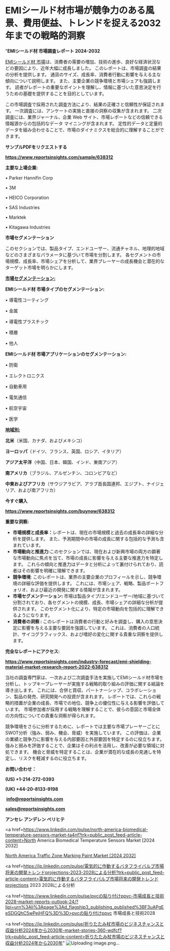 # EMIシールド材市場が競争力のある風景、費用便益、トレンドを捉える2032年までの戦略的洞察

"<strong>EMIシールド材 市場調査レポート 2024-2032</strong>

<a href=https://www.reportsinsights.com/sample/638312>EMIシールド材 市場</a>は、消費者の需要の増加、技術の進歩、良好な経済状況などの要因により、近年大幅に成長しました。 このレポートは、市場調査の結果の分析を提供します。 通貨のサイズ、成長率、消費者行動に影響を与える主な傾向について説明します。 また、主要企業の競争環境と市場シェアも強調します。 読者がレポートの重要なポイントを理解し、情報に基づいた意思決定を行うための基礎を提供することを目的としています。

この市場調査で採用された調査方法により、結果の正確さと信頼性が保証されます。 一次調査には、アンケートの実施と直接の洞察の収集が含まれます。 二次調査には、業界ジャーナル、企業 Web サイト、市場レポートなどの信頼できる情報源からの包括的なデータ マイニングが含まれます。 定性的データと定量的データを組み合わせることで、市場のダイナミクスを総合的に理解することができます。

<strong><b>サンプルPDFをリクエストする</b></strong>

<a href=https://www.reportsinsights.com/sample/638312><strong><u>https://www.reportsinsights.com/sample/638312</u></strong></a>

<strong>主要な上場企業:</strong>

• Parker Hannifin Corp

• 3M

• HEICO Corporation

• SAS Industries

• Marktek

• Kitagawa Industries

<strong>市場セグメンテーション</strong>

このセクションでは、製品タイプ、エンドユーザー、流通チャネル、地理的地域などのさまざまなパラメータに基づいて市場を分割します。 各セグメントの市場規模、成長率、市場シェアを分析して、業界プレーヤーの成長機会と潜在的なターゲット市場を明らかにします。

<strong><u>市場セグメンテーション</u></strong><strong><u>:</u></strong>

<strong>EMIシールド材 市場タイプのセグメンテーション:</strong>

• 導電性コーティング

• 金属

• 導電性プラスチック

• 積層

• 他人

<strong>EMIシールド材 市場アプリケーションのセグメンテーション:</strong>

• 防衛

• エレクトロニクス

• 自動車用

• 電気通信

• 航空宇宙

• 医学

<strong><u>地域別</u></strong><strong><u>:</u></strong>

<strong>北米</strong>（米国、カナダ、およびメキシコ）

<strong>ヨーロッパ</strong>（ドイツ、フランス、英国、ロシア、イタリア）

<strong>アジア太平洋</strong>（中国、日本、韓国、インド、東南アジア）

<strong>南アメリカ</strong>（ブラジル、アルゼンチン、コロンビアなど）

<strong>中東およびアフリカ</strong>（サウジアラビア、アラブ首長国連邦、エジプト、ナイジェリア、および南アフリカ）

<strong>今すぐ購入</strong>

<a href=https://www.reportsinsights.com/buynow/638312><strong><u>https://www.reportsinsights.com/buynow/638312</u></strong></a>

<strong>重要な洞察:</strong>
<ul>
  <li><strong>市場規模と成長率：</strong>レポートは、現在の市場規模と過去の成長率の詳細な分析を提供します。 また、予測期間中の市場の成長に関する包括的な予測も含まれています。</li>
  <li><strong>市場動向と推進力:</strong>このセクションでは、現在および新興市場の両方の顕著な市場動向に焦点を当て、市場の成長に影響を与える主要な推進力を特定します。 これらの傾向と推進力はデータと分析によって裏付けられており、読者はその影響を明確に理解できます。</li>
  <li><strong>競争環境</strong>: このレポートは、業界の主要企業のプロフィールを示し、競争環境の詳細な評価を提供します。 これには、市場シェア、戦略、製品ポートフォリオ、および最近の開発に関する情報が含まれます。</li>
  <li><strong>市場セグメンテーション: </strong>市場は製品タイプ/エンドユーザー/地域に基づいて分割されており、各セグメントの規模、成長、市場シェアの詳細な分析が提供されます。 このセグメント化により、特定の市場動向を包括的に理解できるようになります。</li>
  <li><strong>消費者の洞察 : </strong>このレポートは消費者の行動と好みを調査し、購入の意思決定に影響を与える主要な要因を強調しています。 これは、消費者の人口統計、サイコグラフィックス、および嗜好の変化に関する貴重な洞察を提供します。</li>
</ul>
<strong>完全なレポートにアクセス:</strong>

<a href=https://www.reportsinsights.com/industry-forecast/emi-shielding-material-market-research-report-2022-638312><strong><u><b>https://www.reportsinsights.com/industry-forecast/emi-shielding-material-market-research-report-2022-638312</b></u></strong></a>

当社の調査専門家は、一次および二次調査手法を実施してEMIシールド材市場を分析し、トップキープレーヤーが実施する戦略的取り組みの評価に関する結論を導き出します。 これには、合併と買収、パートナーシップ、コラボレーション、製品の発売、研究開発への投資が含まれます。 レポートでは、これらの戦略的措置が企業の成長、市場での地位、競争上の優位性に与える影響を評価しています。 市場参加者が採用する戦略を理解することで、彼らの意図と市場全体の方向性についての貴重な洞察が得られます。

競争環境をさらに分析するために、レポートでは主要な市場プレーヤーごとにSWOT分析（強み、弱み、機会、脅威）を実施しています。 この評価は、企業の業績と競争力に影響を与える内部要因と外部要因を特定するのに役立ちます。 強みと弱みを評価することで、企業はその利点を活用し、改善が必要な領域に対処できます。 機会と脅威を特定することは、企業が潜在的な成長の見通しを特定し、リスクを軽減するのに役立ちます。

<strong>お問い合わせ：</strong>

<strong>(US) +1-214-272-0393</strong>

<strong>(UK) +44-20-8133-9198</strong>

<strong> </strong><a href=info@reportsinsights.com><strong><u>info@reportsinsights.com</u></strong></a>

<a href=sales@reportsinsights.com><strong><u>sales@reportsinsights.com</u></strong></a>

<strong>アンセレ アンデレン ベリヒテ</strong>

<a href=https://www.linkedin.com/pulse/north-america-biomedical-temperature-sensors-market-ta4nf?trk=public_post_feed-article-content>North America Biomedical Temperature Sensors Market [2024 2032]</a>

<a href=https://www.linkedin.com/pulse/north-america-traffic-zone-marking-paint-market-fs45f/>North America Traffic Zone Marking Paint Market [2024 2032]</a>

<a href=https://jp.linkedin.com/pulse/電気的に作動するバタフライバルブ市場将来の開発トレンドprojections-2023-2028による分析?trk=public_post_feed-article-content>電気的に作動するバタフライバルブ市場将来の開発トレンドprojections 2023 2028による分析</a>

<a href=https://www.linkedin.com/pulse/pvcの貼り付けppvc-市場成長と技術2028-market-reports-outlook-24/?lipi=urn%3Ali%3Apage%3Ad_flagship3_publishing_published%3BF3uAPgEeSDGQhC5wPejHFQ%3D%3D>pvcの貼り付けppvc 市場成長と技術2028</a>

<a href=https://jp.linkedin.com/pulse/折りたたみ杖市場のビジネスチャンスと収益分析2024年から2030年-market-stories-360-wdfcf?trk=public_post_feed-article-content>折りたたみ杖市場のビジネスチャンスと収益分析2024年から2030年</a>"
![Uploading image.png…]()
